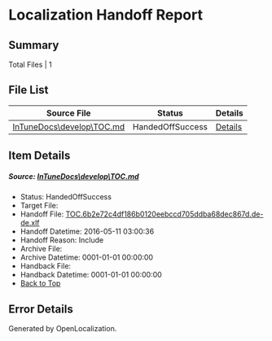 # <a name='report-top'></a> Localization Handoff Report

## Summary
 Total Files | 1

## File List
 Source File | Status | Details 
 ----------- | ------ | ------- 
 [InTuneDocs\develop\TOC.md](https://github.com/Microsoft/IntuneDocs-pr/blob/0898c4fe5d851d3eded8fcd0ab8838ff205296f6/InTuneDocs/develop/TOC.md) | HandedOffSuccess | [Details](#84f0773339472e9367b3cfb9a47af0aebaaee0db262)

## Item Details
##### <a name='84f0773339472e9367b3cfb9a47af0aebaaee0db262'></a> Source: [InTuneDocs\develop\TOC.md](https://github.com/Microsoft/IntuneDocs-pr/blob/0898c4fe5d851d3eded8fcd0ab8838ff205296f6/InTuneDocs/develop/TOC.md)
* Status: HandedOffSuccess
* Target File: 
* Handoff File: [TOC.6b2e72c4df186b0120eebccd705ddba68dec867d.de-de.xlf](https://github.com/Microsoft/EM.handoff/blob/3d5ac0cdf5f85837278ff336cc324fca1f1d34bc/ol-handoff/Microsoft/IntuneDocs-pr.de-de/master/TOC.6b2e72c4df186b0120eebccd705ddba68dec867d.de-de.xlf)
* Handoff Datetime: 2016-05-11 03:00:36
* Handoff Reason: Include
* Archive File: 
* Archive Datetime: 0001-01-01 00:00:00
* Handback File: 
* Handback Datetime: 0001-01-01 00:00:00
* [Back to Top](#report-top)


## Error Details

Generated by OpenLocalization.

